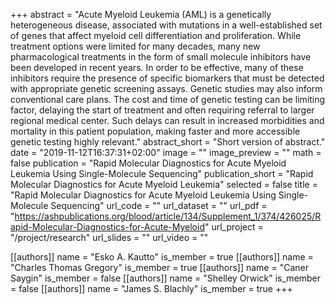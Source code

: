 +++
abstract = "Acute Myeloid Leukemia (AML) is a genetically heterogeneous disease, associated with mutations in a well-established set of genes that affect myeloid cell differentiation and proliferation. While treatment options were limited for many decades, many new pharmacological treatments in the form of small molecule inhibitors have been developed in recent years. In order to be effective, many of these inhibitors require the presence of specific biomarkers that must be detected with appropriate genetic screening assays. Genetic studies may also inform conventional care plans. The cost and time of genetic testing can be limiting factor, delaying the start of treatment and often requiring referral to larger regional medical center. Such delays can result in increased morbidities and mortality in this patient population, making faster and more accessible genetic testing highly relevant."
abstract_short = "Short version of abstract."
date = "2019-11-12T16:37:31+02:00"
image = ""
image_preview = ""
math = false
publication = "Rapid Molecular Diagnostics for Acute Myeloid Leukemia Using Single-Molecule Sequencing"
publication_short = "Rapid Molecular Diagnostics for Acute Myeloid Leukemia"
selected = false
title = "Rapid Molecular Diagnostics for Acute Myeloid Leukemia Using Single-Molecule Sequencing"
url_code = ""
url_dataset = ""
url_pdf = "https://ashpublications.org/blood/article/134/Supplement_1/374/426025/Rapid-Molecular-Diagnostics-for-Acute-Myeloid"
url_project = "/project/research"
url_slides = ""
url_video = ""

[[authors]]
    name = "Esko A. Kautto"
    is_member = true
[[authors]]
    name = "Charles Thomas Gregory"
    is_member = true
[[authors]]
    name = "Caner Saygin"
    is_member = false
[[authors]]
    name = "Shelley Orwick"
    is_member = false
[[authors]]
    name = "James S. Blachly"
    is_member = true
+++